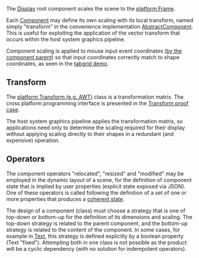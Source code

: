 The [Display](http://code.google.com/p/java-vector/source/browse/src/vector/Display.java) root component scales the scene to the [platform Frame](http://code.google.com/p/java-vector/source/browse/awt/src/platform/Frame.java).

Each [Component](http://code.google.com/p/java-vector/source/browse/src/vector/Component.java) may define its own scaling with its local transform, named simply "transform" in the convenience implementation [AbstractComponent](http://code.google.com/p/java-vector/source/browse/src/vector/AbstractComponent.java).  This is useful for exploiting the application of the vector transform that occurs within the host system graphics pipeline.

Component scaling is applied to mouse input event coordinates ([by the component parent](ProgrammingCoordinateSpaces.md)) so that input coordinates correctly match to shape coordinates, as seen in the [tabgrid demo](http://java-vector.googlecode.com/git/demo/tabgrid.jnlp).

## Transform ##
The [platform Transform (e.g. AWT)](http://code.google.com/p/java-vector/source/browse/awt/src/platform/Transform.java) class is a transformation matrix.   The cross platform programming interface is presented in the [Transform proof case](http://code.google.com/p/java-vector/source/browse/prove/src/platform/Transform.java).

The host system graphics pipeline applies the transformation matrix, so applications need only to determine the scaling required for their display without applying scaling directly to their shapes in a redundant (and expensive) operation.

## Operators ##
The component operators "relocated", "resized" and "modified" may be employed in the dynamic layout of a scene, for the definition of component state that is implied by user properties (explicit state exposed via JSON).  One of these operators is called following the definition of a set of one or more properties that produces a [coherent state](ProgrammingCoherentState.md).

The design of a component (class) must choose a strategy that is one of top-down or bottom-up for the definition of its dimensions and scaling.  The top-down strategy is related to the parent component, and the bottom-up strategy is related to the content of the component.  In some cases, for example in [Text](http://code.google.com/p/java-vector/source/browse/src/vector/Text.java), this strategy is defined explicitly by a boolean property (Text "fixed").  Attempting both in one class is not possible as the product will be a cyclic dependency (with no solution for indempotent operators).
